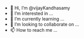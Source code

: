 - 👋 Hi, I’m @vijayKandhasamy
- 👀 I’m interested in ...
- 🌱 I’m currently learning ...
- 💞️ I’m looking to collaborate on ...
- 📫 How to reach me ...

<!---
vijayKandhasamy/vijayKandhasamy is a ✨ special ✨ repository because its `README.md` (this file) appears on your GitHub profile.
You can click the Preview link to take a look at your changes.
--->
